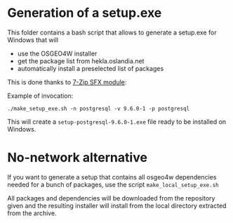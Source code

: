 Generation of a setup.exe
=========================

This folder contains a bash script that allows to generate a setup.exe for Windows that will
- use the OSGEO4W installer
- get the package list from hekla.oslandia.net
- automatically install a preselected list of packages

This is done thanks to [7-Zip SFX module](https://sevenzip.osdn.jp/chm/cmdline/switches/sfx.htm):

Example of invocation:
```
./make_setup_exe.sh -n postgresql -v 9.6.0-1 -p postgresql
```

This will create a `setup-postgresql-9.6.0-1.exe` file ready to be installed on Windows.

No-network alternative
======================

If you want to generate a setup that contains all osgeo4w dependencies needed for a bunch of packages, use the script `make_local_setup_exe.sh`

All packages and dependencies will be downloaded from the repository given and the resulting installer will install from the local directory extracted from the archive.
